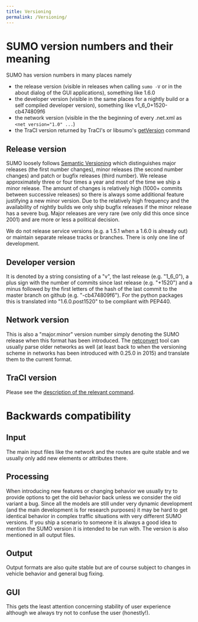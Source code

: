 ```yaml
---
title: Versioning
permalink: /Versioning/
---
```


# SUMO version numbers and their meaning

SUMO has version numbers in many places namely
- the release version (visible in releases when calling `sumo -V` or in the about dialog of the GUI applications), something like 1.6.0
- the developer version (visible in the same places for a nightly build or a self compiled developer version), something like v1_6_0+1520-cb474809f6
- the network version (visible in the the beginning of every .net.xml as `<net version="1.0" ...`)
- the TraCI version returned by TraCI's or libsumo's [getVersion](TraCI/Control-related_commands.md) command

## Release version

SUMO loosely follows [Semantic Versioning](https://semver.org) which distinguishes major releases (the first number changes),
minor releases (the second number changes) and patch or bugfix releases (third number).
We release approximately three or four times a year and most of the time we ship a minor release. 
The amount of changes is relatively high (1000+ commits between successive releases)
so there is always some additional feature justifying a new minor version.
Due to the relatively high frequency and the availability of nightly builds we only ship bugfix releases
if the minor release has a severe bug.
Major releases are very rare (we only did this once since 2001) and are more or less a political decision.

We do not release service versions (e.g. a 1.5.1 when a 1.6.0 is already out) or maintain separate release tracks or branches.
There is only one line of development.

## Developer version

It is denoted by a string consisting of a "v", the last release (e.g. "1_6_0"), a plus sign with the number of 
commits since last release (e.g. "+1520") and a minus followed by the first letters of the hash of the last commit to 
the master branch on github (e.g. "-cb474809f6"). For the python packages this is translated into "1.6.0.post1520" to be compliant
with PEP440.

## Network version

This is also a "major.minor" version number simply denoting the SUMO release when this format has been introduced. The [netconvert](netconvert.md)
tool can usually parse older networks as well (at least back to when the versioning scheme in networks has been introduced with 0.25.0 in 2015)
and translate them to the current format.

## TraCI version

Please see the [description of the relevant command](TraCI/Control-related_commands.md).

# Backwards compatibility
## Input
The main input files like the network and the routes are quite stable and we usually only add new elements or attributes there.

## Processing
When introducing new features or changing behavior we usually try to provide options to get the old behavior back
unless we consider the old variant a bug. Since all the models are still under very dynamic development
(and the main development is for research purposes) it may be hard to get identical behavior in complex 
traffic situations with very different SUMO versions. If you ship a scenario to someone it is always a good idea
to mention the SUMO version it is intended to be run with. The version is also mentioned in all output files.

## Output
Output formats are also quite stable but are of course subject to changes in vehicle behavior and general bug fixing.

## GUI
This gets the least attention concerning stability of user experience although we always try not to confuse the user (honestly!).
